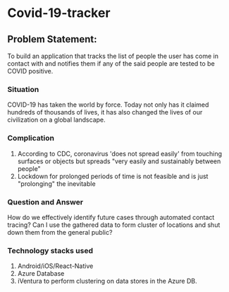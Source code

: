 # Covid-19-tracker

## Problem Statement:
To build an application that tracks the list of people the user has come in contact with and notifies them if any of the said people are tested to be COVID positive.

### Situation
COVID-19 has taken the world by force. Today not only has it claimed hundreds of thousands of lives, it has also changed the lives of our civilization on a global landscape.

### Complication
1. According to CDC, coronavirus 'does not spread easily' from touching surfaces or objects but spreads "very easily and sustainably between people"
2. Lockdown for prolonged periods of time is not feasible and is just "prolonging" the inevitable

### Question and Answer
How do we effectively identify future cases through automated contact tracing?
Can I use the gathered data to form cluster of locations and shut down them from the general public?

### Technology stacks used
1. Android/iOS/React-Native
2. Azure Database
3. iVentura to perform clustering on data stores in the Azure DB.

